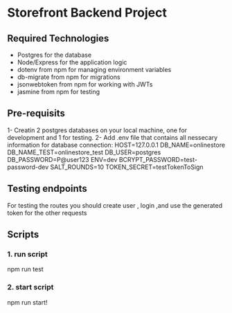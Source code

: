 # Storefront Backend Project

## Required Technologies
- Postgres for the database
- Node/Express for the application logic
- dotenv from npm for managing environment variables
- db-migrate from npm for migrations
- jsonwebtoken from npm for working with JWTs
- jasmine from npm for testing

## Pre-requisits
1- Creatin 2 postgres databases on your local machine, one for development and 1 for testing.
2- Add .env file that contains all nessecary information for database connection:
 HOST=127.0.0.1
 DB_NAME=onlinestore
 DB_NAME_TEST=onlinestore_test
 DB_USER=postgres
 DB_PASSWORD=P@user123
ENV=dev
BCRYPT_PASSWORD=test-password-dev
SALT_ROUNDS=10
TOKEN_SECRET=testTokenToSign

## Testing endpoints 
For testing the routes you should create user , login ,and use the generated token for the other requests
## Scripts

### 1. run script
npm run test  
### 2.  start script
npm run start!
